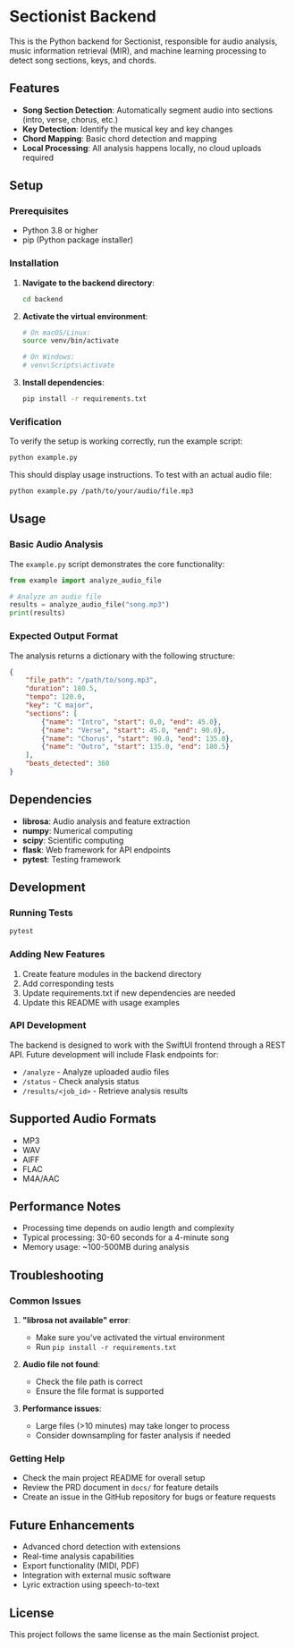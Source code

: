 # Sectionist Backend

This is the Python backend for Sectionist, responsible for audio analysis, music information retrieval (MIR), and machine learning processing to detect song sections, keys, and chords.

## Features

- **Song Section Detection**: Automatically segment audio into sections (intro, verse, chorus, etc.)
- **Key Detection**: Identify the musical key and key changes
- **Chord Mapping**: Basic chord detection and mapping
- **Local Processing**: All analysis happens locally, no cloud uploads required

## Setup

### Prerequisites

- Python 3.8 or higher
- pip (Python package installer)

### Installation

1. **Navigate to the backend directory**:
   ```bash
   cd backend
   ```

2. **Activate the virtual environment**:
   ```bash
   # On macOS/Linux:
   source venv/bin/activate
   
   # On Windows:
   # venv\Scripts\activate
   ```

3. **Install dependencies**:
   ```bash
   pip install -r requirements.txt
   ```

### Verification

To verify the setup is working correctly, run the example script:

```bash
python example.py
```

This should display usage instructions. To test with an actual audio file:

```bash
python example.py /path/to/your/audio/file.mp3
```

## Usage

### Basic Audio Analysis

The `example.py` script demonstrates the core functionality:

```python
from example import analyze_audio_file

# Analyze an audio file
results = analyze_audio_file("song.mp3")
print(results)
```

### Expected Output Format

The analysis returns a dictionary with the following structure:

```json
{
    "file_path": "/path/to/song.mp3",
    "duration": 180.5,
    "tempo": 120.0,
    "key": "C major",
    "sections": [
        {"name": "Intro", "start": 0.0, "end": 45.0},
        {"name": "Verse", "start": 45.0, "end": 90.0},
        {"name": "Chorus", "start": 90.0, "end": 135.0},
        {"name": "Outro", "start": 135.0, "end": 180.5}
    ],
    "beats_detected": 360
}
```

## Dependencies

- **librosa**: Audio analysis and feature extraction
- **numpy**: Numerical computing
- **scipy**: Scientific computing
- **flask**: Web framework for API endpoints
- **pytest**: Testing framework

## Development

### Running Tests

```bash
pytest
```

### Adding New Features

1. Create feature modules in the backend directory
2. Add corresponding tests
3. Update requirements.txt if new dependencies are needed
4. Update this README with usage examples

### API Development

The backend is designed to work with the SwiftUI frontend through a REST API. Future development will include Flask endpoints for:

- `/analyze` - Analyze uploaded audio files
- `/status` - Check analysis status
- `/results/<job_id>` - Retrieve analysis results

## Supported Audio Formats

- MP3
- WAV
- AIFF
- FLAC
- M4A/AAC

## Performance Notes

- Processing time depends on audio length and complexity
- Typical processing: 30-60 seconds for a 4-minute song
- Memory usage: ~100-500MB during analysis

## Troubleshooting

### Common Issues

1. **"librosa not available" error**:
   - Make sure you've activated the virtual environment
   - Run `pip install -r requirements.txt`

2. **Audio file not found**:
   - Check the file path is correct
   - Ensure the file format is supported

3. **Performance issues**:
   - Large files (>10 minutes) may take longer to process
   - Consider downsampling for faster analysis if needed

### Getting Help

- Check the main project README for overall setup
- Review the PRD document in `docs/` for feature details
- Create an issue in the GitHub repository for bugs or feature requests

## Future Enhancements

- Advanced chord detection with extensions
- Real-time analysis capabilities  
- Export functionality (MIDI, PDF)
- Integration with external music software
- Lyric extraction using speech-to-text

## License

This project follows the same license as the main Sectionist project.